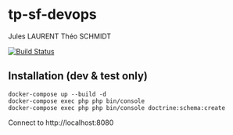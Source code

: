 # tp-sf-devops 
Jules LAURENT 
Théo SCHMIDT


[![Build Status](https://travis-ci.org/JulesAaelio/tp-sf-devops.svg?branch=master)](https://travis-ci.org/JulesAaelio/tp-sf-devops)


## Installation (dev & test only)
```
docker-compose up --build -d 
docker-compose exec php php bin/console 
docker-compose exec php php bin/console doctrine:schema:create
```

Connect to http://localhost:8080
